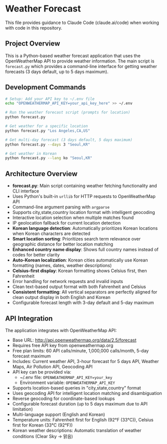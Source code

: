 # Weather Forecast

This file provides guidance to Claude Code (claude.ai/code) when working with code in this repository.

## Project Overview

This is a Python-based weather forecast application that uses the OpenWeatherMap API to provide weather information. The main script is `forecast.py` which provides a command-line interface for getting weather forecasts (3 days default, up to 5 days maximum).

## Development Commands

```bash
# Setup: Add your API key to ~/.env file
echo "OPENWEATHERMAP_API_KEY=your_api_key_here" >> ~/.env

# Run the weather forecast script (prompts for location)
python forecast.py

# Get weather for a specific location
python forecast.py "Los Angeles,CA,US"

# Get multi-day forecast (3 days default, 5 days maximum)
python forecast.py --days 3 "Seoul,KR"

# Get weather in Korean
python forecast.py --lang ko "Seoul,KR"
```

## Architecture Overview

- **forecast.py**: Main script containing weather fetching functionality and CLI interface
- Uses Python's built-in `urllib` for HTTP requests to OpenWeatherMap API
- Command-line argument parsing with `argparse`
- Supports city,state,country location format with intelligent geocoding
- Interactive location selection when multiple matches found
- IP geolocation fallback for current location detection
- **Korean language detection**: Automatically prioritizes Korean locations when Korean characters are detected
- **Smart location sorting**: Prioritizes search term relevance over geographic distance for better location matching
- **Enhanced country name display**: Shows full country names instead of codes for better clarity
- **Auto-Korean localization**: Korean cities automatically use Korean formatting (names, dates, weather descriptions)
- **Celsius-first display**: Korean formatting shows Celsius first, then Fahrenheit
- Error handling for network requests and invalid inputs
- Clean text-based output format with both Fahrenheit and Celsius
- **Consistent formatting**: All vertical separators are perfectly aligned for clean output display in both English and Korean
- Configurable forecast length with 3-day default and 5-day maximum

## API Integration

The application integrates with OpenWeatherMap API:
- Base URL: http://api.openweathermap.org/data/2.5/forecast
- Requires free API key from openweathermap.org 
- Free plan limits: 60 API calls/minute, 1,000,000 calls/month, 5-day forecast maximum
- Includes: Current weather API, 3-hour forecast for 5 days API, Weather Maps, Air Pollution API, Geocoding API
- API key can be provided via:
  - ~/.env file: `OPENWEATHERMAP_API_KEY=your_key`
  - Environment variable: `OPENWEATHERMAP_API_KEY`
- Supports location-based queries in "city,state,country" format
- Uses geocoding API for intelligent location matching and disambiguation
- Reverse geocoding for coordinate-based lookups
- Configurable forecast duration (up to 5 days maximum due to API limitation)
- Multi-language support (English and Korean)
- Temperature units: Fahrenheit first for English (92°F (33°C)), Celsius first for Korean (33°C (92°F))
- Korean weather descriptions: Automatic translation of weather conditions (Clear Sky → 맑음)